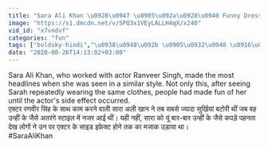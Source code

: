 ```yaml
---
title: "Sara Ali Khan \u0928\u0947 \u0905\u092a\u0928\u0940 Funny Dress \u0915\u094b \u0915\u093f\u092f\u093e Repeat, Social Media \u092a\u0930 \u092c\u0928 \u0917\u092f\u093e \u092e\u091c\u093e\u0915 \u0964 Boldsky"
image: "https://s1.dmcdn.net/v/SPQ3x1VEyLALLH4qX/x240"
vid_id: "x7vndvf"
categories: "fun"
tags: ["boldsky-hindi","\u0938\u0948\u092b \u0905\u0932\u0940 \u0916\u093e\u0928"," \u0938\u093e\u0930\u093e \u0905\u0932\u0940 \u0916\u093e\u0928"]
date: "2020-08-26T14:13:02+03:00"
---
```

Sara Ali Khan, who worked with actor Ranveer Singh, made the most headlines when she was seen in a similar style. Not only this, after seeing Sarah repeatedly wearing the same clothes, people had made fun of her until the actor's side effect occurred.  <br>एक्टर रणवीर सिंह के साथ काम करने वाली सारा अली खान ने तब सबसे ज्यादा सुर्खियां बटोरी थीं जब वह उन्हीं के जैसे अतरंगे स्टाइल में नजर आई थीं। यही नहीं, सारा को यूं बार-बार उन्हीं के जैसे कपड़े पहनता देख लोगों ने उन पर एक्टर के साइड इफ़ेक्ट होने तक का मजाक उड़ाया था।  <br>#SaraAliKhan
